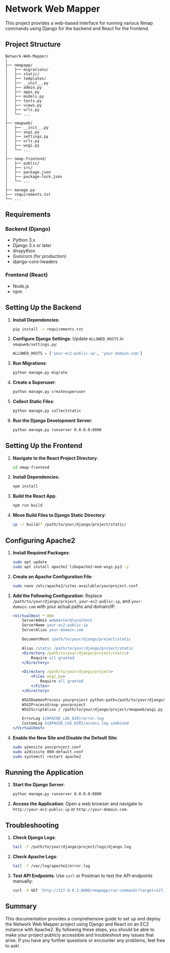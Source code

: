 
# Network Web Mapper

This project provides a web-based interface for running various Nmap commands using Django for the backend and React for the frontend.

## Project Structure

```
Network-Web-Mapper/
│
├── nmapapp/
│   ├── migrations/
│   ├── static/
│   ├── templates/
│   ├── __init__.py
│   ├── admin.py
│   ├── apps.py
│   ├── models.py
│   ├── tests.py
│   ├── views.py
│   ├── urls.py
│   └── ...
│
├── nmapweb/
│   ├── __init__.py
│   ├── asgi.py
│   ├── settings.py
│   ├── urls.py
│   ├── wsgi.py
│   └── ...
│
├── nmap-frontend/
│   ├── public/
│   ├── src/
│   ├── package.json
│   ├── package-lock.json
│   └── ...
│
├── manage.py
├── requirements.txt
└── ...
```

## Requirements

### Backend (Django)
- Python 3.x
- Django 3.x or later
- dnspython
- Gunicorn (for production)
- django-cors-headers

### Frontend (React)
- Node.js
- npm

## Setting Up the Backend

1. **Install Dependencies**:
   ```bash
   pip install -r requirements.txt
   ```

2. **Configure Django Settings**:
   Update `ALLOWED_HOSTS` in `nmapweb/settings.py`:
   ```python
   ALLOWED_HOSTS = ['your-ec2-public-ip', 'your-domain.com']
   ```

3. **Run Migrations**:
   ```bash
   python manage.py migrate
   ```

4. **Create a Superuser**:
   ```bash
   python manage.py createsuperuser
   ```

5. **Collect Static Files**:
   ```bash
   python manage.py collectstatic
   ```

6. **Run the Django Development Server**:
   ```bash
   python manage.py runserver 0.0.0.0:8000
   ```

## Setting Up the Frontend

1. **Navigate to the React Project Directory**:
   ```bash
   cd nmap-frontend
   ```

2. **Install Dependencies**:
   ```bash
   npm install
   ```

3. **Build the React App**:
   ```bash
   npm run build
   ```

4. **Move Build Files to Django Static Directory**:
   ```bash
   cp -r build/* /path/to/your/django/project/static/
   ```

## Configuring Apache2

1. **Install Required Packages**:
   ```bash
   sudo apt update
   sudo apt install apache2 libapache2-mod-wsgi-py3 -y
   ```

2. **Create an Apache Configuration File**:
   ```bash
   sudo nano /etc/apache2/sites-available/yourproject.conf
   ```

3. **Add the Following Configuration**:
   Replace `/path/to/your/django/project`, `your-ec2-public-ip`, and `your-domain.com` with your actual paths and domain/IP.

   ```apache
   <VirtualHost *:80>
       ServerAdmin webmaster@localhost
       ServerName your-ec2-public-ip
       ServerAlias your-domain.com

       DocumentRoot /path/to/your/django/project/static

       Alias /static /path/to/your/django/project/static
       <Directory /path/to/your/django/project/static>
           Require all granted
       </Directory>

       <Directory /path/to/your/django/project>
           <Files wsgi.py>
               Require all granted
           </Files>
       </Directory>

       WSGIDaemonProcess yourproject python-path=/path/to/your/django/project python-home=/path/to/your/django/project/venv
       WSGIProcessGroup yourproject
       WSGIScriptAlias / /path/to/your/django/project/nmapweb/wsgi.py

       ErrorLog ${APACHE_LOG_DIR}/error.log
       CustomLog ${APACHE_LOG_DIR}/access.log combined
   </VirtualHost>
   ```

4. **Enable the New Site and Disable the Default Site**:
   ```bash
   sudo a2ensite yourproject.conf
   sudo a2dissite 000-default.conf
   sudo systemctl restart apache2
   ```

## Running the Application

1. **Start the Django Server**:
   ```bash
   python manage.py runserver 0.0.0.0:8000
   ```

2. **Access the Application**:
   Open a web browser and navigate to `http://your-ec2-public-ip` or `http://your-domain.com`.

## Troubleshooting

1. **Check Django Logs**:
   ```bash
   tail -f /path/to/your/django/project/logs/django.log
   ```

2. **Check Apache Logs**:
   ```bash
   tail -f /var/log/apache2/error.log
   ```

3. **Test API Endpoints**:
   Use `curl` or Postman to test the API endpoints manually:
   ```bash
   curl -X GET 'http://127.0.0.1:8000/nmapapp/run-command/?target=127.0.0.1&choice=Ping+Scan'
   ```

## Summary

This documentation provides a comprehensive guide to set up and deploy the Network Web Mapper project using Django and React on an EC2 instance with Apache2. By following these steps, you should be able to make your project publicly accessible and troubleshoot any issues that arise. If you have any further questions or encounter any problems, feel free to ask!
